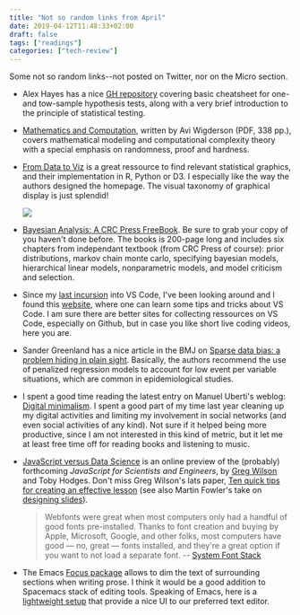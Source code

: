 ```yaml
---
title: "Not so random links from April"
date: 2019-04-12T11:48:33+02:00
draft: false
tags: ["readings"]
categories: ["tech-review"]
---
```

Some not so random links--not posted on Twitter, nor on the Micro section.

<!--more-->

- Alex Hayes has a nice [GH repository](https://github.com/alexpghayes/over-it) covering basic cheatsheet for one- and tow-sample hypothesis tests, along with a very brief introduction to the principle of statistical testing.

- [Mathematics and Computation](https://www.math.ias.edu/files/Website03-25-19.pdf), written by Avi Wigderson (PDF, 338 pp.), covers mathematical modeling and computational complexity theory with a special emphasis on randomness, proof and hardness.

- [From Data to Viz](https://www.data-to-viz.com) is a great ressource to find relevant statistical graphics, and their implementation in R, Python or D3. I especially like the way the authors designed the homepage. The visual taxonomy of graphical display is just splendid!

    ![](/img/2019-04-12-11-58-38.png)

- [Bayesian Analysis: A CRC Press FreeBook](https://www.crcpress.com/go/bayesian_analysis_a_crc_press_freebook). Be sure to grab your copy of you haven't done before. The books is 200-page long and includes six chapters from independant textbook (from CRC Press of course): prior distributions, markov chain monte carlo, specifying bayesian models, hierarchical linear models, nonparametric models, and model criticism and selection.

- Since my [last incursion](/post/vscode-python/) into VS Code, I've been looking around and I found this [website](https://vscodecandothat.com), where one can learn some tips and tricks about VS Code. I am sure there are better sites for collecting ressources on VS Code, especially on Github, but in case you like short live coding videos, here you are.

- Sander Greenland has a nice article in the BMJ on [Sparse data bias: a problem hiding in plain sight](https://www.bmj.com/content/352/bmj.i1981). Basically, the authors recommend the use of penalized regression models to account for low event per variable situations, which are common in epidemiological studies.

- I spent a good time reading the latest entry on Manuel Uberti's weblog: [Digital minimalism](http://manuel-uberti.github.io//real-life/2019/04/10/digital-minimalism/). I spent a good part of my time last year cleaning up my digital activities and limiting my involvement in social networks (and even social activities of any kind). Not sure if it helped being more productive, since I am not interested in this kind of metric, but it let me at least free time off for reading books and listening to music.

- [JavaScript versus Data Science](https://software-tools-in-javascript.github.io/js-vs-ds/en/) is an online preview of the (probably) forthcoming *JavaScript for Scientists and Engineers*, by [Greg Wilson](http://third-bit.com) and Toby Hodges. Don't miss Greg Wilson's lats paper, [Ten quick tips for creating an effective lesson](https://journals.plos.org/ploscompbiol/article?id=10.1371/journal.pcbi.1006915) (see also Martin Fowler's take on [designing slides](https://martinfowler.com/bliki/VisualChannel.html)).

    > Webfonts were great when most computers only had a handful of good fonts pre-installed. Thanks to font creation and buying by Apple, Microsoft, Google, and other folks, most computers have good — no, great — fonts installed, and they're a great option if you want to not load a separate font.
    > -- [System Font Stack](https://systemfontstack.com)

- The Emacs [Focus package](https://github.com/larstvei/Focus/) allows to dim the text of surrounding sections when writing prose. I think it would be a good addition to Spacemacs stack of editing tools. Speaking of Emacs, here is a [lightweight setup](https://blog.jft.rocks/emacs/emacs-from-scratch.html) that provide a nice UI to our preferred text editor.
